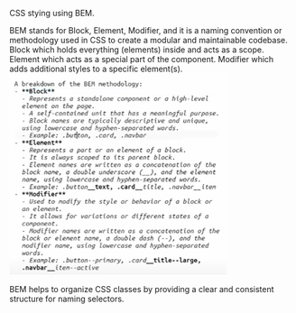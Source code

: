 CSS stying using BEM.

BEM stands for Block, Element, Modifier, and it is a naming convention or methodology used in CSS to create a modular and maintainable codebase.
Block which holds everything (elements) inside and acts as a scope.
Element which acts as a special part of the component.
Modifier which adds additional styles to a specific element(s).
![Breakdown of BEM](image.png)

BEM helps to organize CSS classes by providing a clear and consistent structure for naming selectors.
